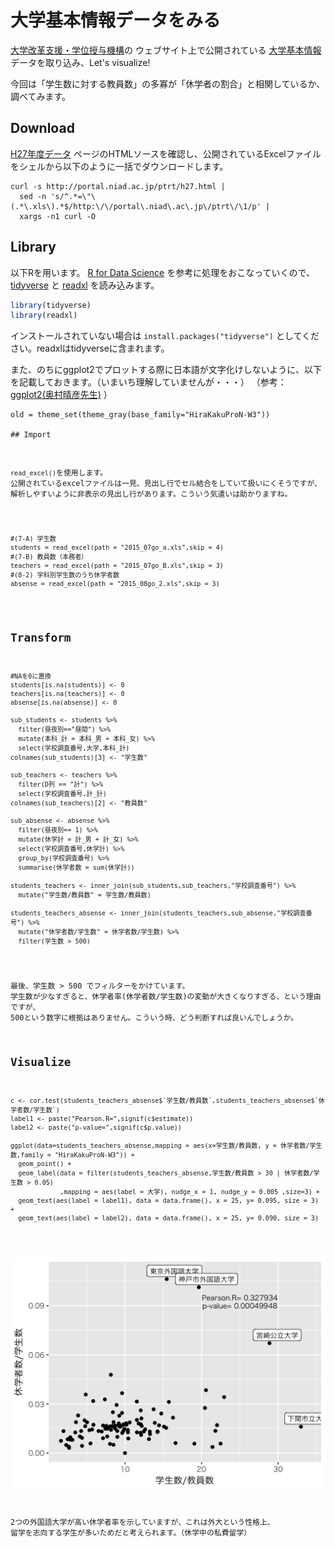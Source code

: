 
# 大学基本情報データをみる

[大学改革支援・学位授与機構](http://www.niad.ac.jp)の
ウェブサイト上で公開されている
[大学基本情報](http://portal.niad.ac.jp/ptrt/table.html)
データを取り込み、Let's visualize!

今回は「学生数に対する教員数」の多寡が「休学者の割合」と相関しているか、調べてみます。

## Download

[H27年度データ](http://portal.niad.ac.jp/ptrt/h27.html)
  ページのHTMLソースを確認し、公開されているExcelファイルをシェルから以下のように一括でダウンロードします。

```
curl -s http://portal.niad.ac.jp/ptrt/h27.html |
  sed -n 's/^.*=\"\(.*\.xls\).*$/http:\/\/portal\.niad\.ac\.jp\/ptrt\/\1/p' |
  xargs -n1 curl -O
```

## Library


以下Rを用います。
[R for Data Science](http://r4ds.had.co.nz)
を参考に処理をおこなっていくので、
[tidyverse](http://tidyverse.org)
と
[readxl](https://cran.r-project.org/web/packages/readxl/index.html)
を読み込みます。

```R
library(tidyverse)
library(readxl)
```

インストールされていない場合は
<code>install.packages("tidyverse")</code>
としてください。readxlはtidyverseに含まれます。


また、のちにggplot2でプロットする際に日本語が文字化けしないように、以下を記載しておきます。（いまいち理解していませんが・・・）
（参考：
[ggplot2(奥村晴彦先生)](https://oku.edu.mie-u.ac.jp/~okumura/stat/ggplot2.html)
）

<pre><code>old = theme_set(theme_gray(base_family="HiraKakuProN-W3"))

## Import


<p><code>read_excel()</code>を使用します。
公開されているexcelファイルは一見、見出し行でセル結合をしていて扱いにくそうですが、
解析しやすいように非表示の見出し行があります。こういう気遣いは助かりますね。</p>

<pre><code>#(7-A) 学生数
students = read_excel(path = "2015_07go_a.xls",skip = 4)
#(7-B) 教員数（本務者）
teachers = read_excel(path = "2015_07go_B.xls",skip = 3)
#(8-2) 学科別学生数のうち休学者数
absense = read_excel(path = "2015_08go_2.xls",skip = 3)
</code></pre>

## Transform


<pre><code>#NAを0に置換
students[is.na(students)] <- 0
teachers[is.na(teachers)] <- 0
absense[is.na(absense)] <- 0

sub_students <- students %>%
  filter(昼夜別=="昼間") %>%
  mutate(本科_計 = 本科_男 + 本科_女) %>%
  select(学校調査番号,大学,本科_計)
colnames(sub_students)[3] <- "学生数"

sub_teachers <- teachers %>%
  filter(D列 == "計") %>%
  select(学校調査番号,計_計)
colnames(sub_teachers)[2] <- "教員数"

sub_absense <- absense %>%
  filter(昼夜別== 1) %>%
  mutate(休学計 = 計_男 + 計_女) %>%
  select(学校調査番号,休学計) %>%
  group_by(学校調査番号) %>%
  summarise(休学者数 = sum(休学計))

students_teachers <- inner_join(sub_students,sub_teachers,"学校調査番号") %>%
  mutate("学生数/教員数" = 学生数/教員数)

students_teachers_absense <- inner_join(students_teachers,sub_absense,"学校調査番号") %>%
  mutate("休学者数/学生数" = 休学者数/学生数) %>%
  filter(学生数 > 500)</code></pre>


最後、学生数 > 500 でフィルターをかけています。
学生数が少なすぎると、休学者率(休学者数/学生数)の変動が大きくなりすぎる、という理由ですが、
500という数字に根拠はありません。こういう時、どう判断すれば良いんでしょうか。


## Visualize


<pre><code>c <- cor.test(students_teachers_absense$`学生数/教員数`,students_teachers_absense$`休学者数/学生数`)
label1 <- paste("Pearson.R=",signif(c$estimate))
label2 <- paste("p-value=",signif(c$p.value))

ggplot(data=students_teachers_absense,mapping = aes(x=学生数/教員数, y = 休学者数/学生数,family = "HiraKakuProN-W3")) +
  geom_point() +
  geom_label(data = filter(students_teachers_absense,学生数/教員数 > 30 | 休学者数/学生数 > 0.05)
             ,mapping = aes(label = 大学), nudge_x = 1, nudge_y = 0.005 ,size=3) +
  geom_text(aes(label = label1), data = data.frame(), x = 25, y= 0.095, size = 3) +
  geom_text(aes(label = label2), data = data.frame(), x = 25, y= 0.090, size = 3)
</code></pre>


![scatterplot](niad.png)


2つの外国語大学が高い休学者率を示していますが、これは外大という性格上、
留学を志向する学生が多いためだと考えられます。（休学中の私費留学）
